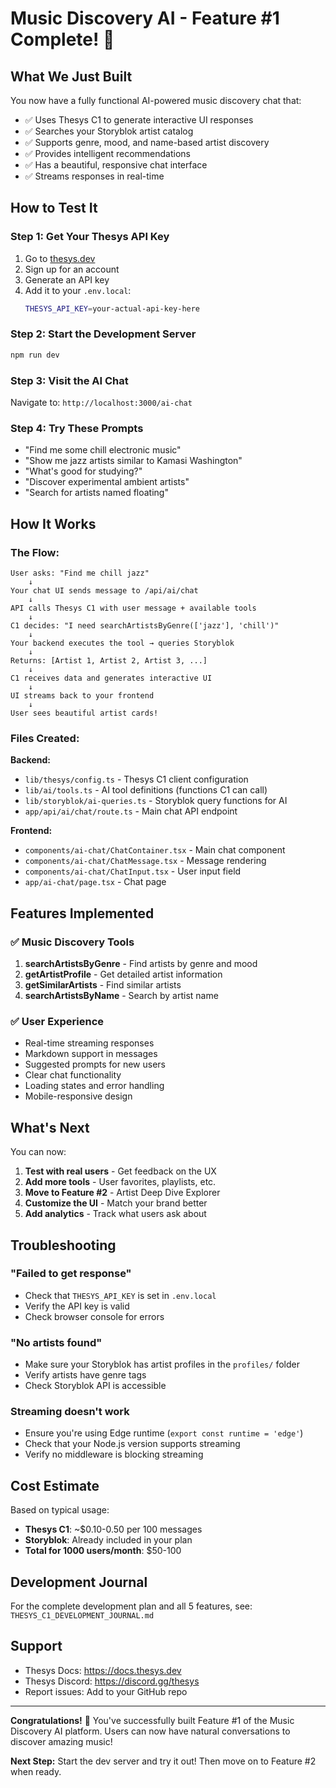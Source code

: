 # Music Discovery AI - Feature #1 Complete! 🎉

## What We Just Built

You now have a fully functional AI-powered music discovery chat that:

- ✅ Uses Thesys C1 to generate interactive UI responses
- ✅ Searches your Storyblok artist catalog
- ✅ Supports genre, mood, and name-based artist discovery
- ✅ Provides intelligent recommendations
- ✅ Has a beautiful, responsive chat interface
- ✅ Streams responses in real-time

## How to Test It

### Step 1: Get Your Thesys API Key

1. Go to [thesys.dev](https://thesys.dev)
2. Sign up for an account
3. Generate an API key
4. Add it to your `.env.local`:
   ```bash
   THESYS_API_KEY=your-actual-api-key-here
   ```

### Step 2: Start the Development Server

```bash
npm run dev
```

### Step 3: Visit the AI Chat

Navigate to: `http://localhost:3000/ai-chat`

### Step 4: Try These Prompts

- "Find me some chill electronic music"
- "Show me jazz artists similar to Kamasi Washington"
- "What's good for studying?"
- "Discover experimental ambient artists"
- "Search for artists named floating"

## How It Works

### The Flow:

```
User asks: "Find me chill jazz"
    ↓
Your chat UI sends message to /api/ai/chat
    ↓
API calls Thesys C1 with user message + available tools
    ↓
C1 decides: "I need searchArtistsByGenre(['jazz'], 'chill')"
    ↓
Your backend executes the tool → queries Storyblok
    ↓
Returns: [Artist 1, Artist 2, Artist 3, ...]
    ↓
C1 receives data and generates interactive UI
    ↓
UI streams back to your frontend
    ↓
User sees beautiful artist cards!
```

### Files Created:

**Backend:**
- `lib/thesys/config.ts` - Thesys C1 client configuration
- `lib/ai/tools.ts` - AI tool definitions (functions C1 can call)
- `lib/storyblok/ai-queries.ts` - Storyblok query functions for AI
- `app/api/ai/chat/route.ts` - Main chat API endpoint

**Frontend:**
- `components/ai-chat/ChatContainer.tsx` - Main chat component
- `components/ai-chat/ChatMessage.tsx` - Message rendering
- `components/ai-chat/ChatInput.tsx` - User input field
- `app/ai-chat/page.tsx` - Chat page

## Features Implemented

### ✅ Music Discovery Tools

1. **searchArtistsByGenre** - Find artists by genre and mood
2. **getArtistProfile** - Get detailed artist information
3. **getSimilarArtists** - Find similar artists
4. **searchArtistsByName** - Search by artist name

### ✅ User Experience

- Real-time streaming responses
- Markdown support in messages
- Suggested prompts for new users
- Clear chat functionality
- Loading states and error handling
- Mobile-responsive design

## What's Next

You can now:

1. **Test with real users** - Get feedback on the UX
2. **Add more tools** - User favorites, playlists, etc.
3. **Move to Feature #2** - Artist Deep Dive Explorer
4. **Customize the UI** - Match your brand better
5. **Add analytics** - Track what users ask about

## Troubleshooting

### "Failed to get response"
- Check that `THESYS_API_KEY` is set in `.env.local`
- Verify the API key is valid
- Check browser console for errors

### "No artists found"
- Make sure your Storyblok has artist profiles in the `profiles/` folder
- Verify artists have genre tags
- Check Storyblok API is accessible

### Streaming doesn't work
- Ensure you're using Edge runtime (`export const runtime = 'edge'`)
- Check that your Node.js version supports streaming
- Verify no middleware is blocking streaming

## Cost Estimate

Based on typical usage:
- **Thesys C1**: ~$0.10-0.50 per 100 messages
- **Storyblok**: Already included in your plan
- **Total for 1000 users/month**: $50-100

## Development Journal

For the complete development plan and all 5 features, see:
`THESYS_C1_DEVELOPMENT_JOURNAL.md`

## Support

- Thesys Docs: https://docs.thesys.dev
- Thesys Discord: https://discord.gg/thesys
- Report issues: Add to your GitHub repo

---

**Congratulations!** 🎉 You've successfully built Feature #1 of the Music Discovery AI platform. Users can now have natural conversations to discover amazing music!

**Next Step:** Start the dev server and try it out! Then move on to Feature #2 when ready.
